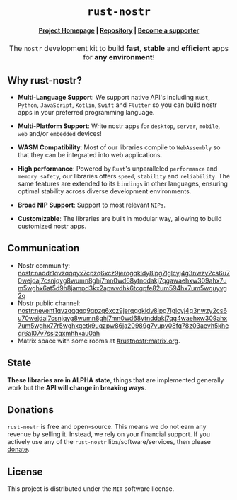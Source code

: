 <div style="text-align: center;">
    <h1>
        <code>rust-nostr</code>
    </h1>
    <h4>
        <a href="https://github.com/rust-nostr">Project Homepage</a>
        <span> | </span>
        <a href="https://github.com/rust-nostr/nostr">Repository</a>
        <span> | </span>
        <a href="./donate.md">Become a supporter</a>
    </h4>
    <h2 style="font-size: 16px; font-weight: normal;">
        The <code>nostr</code> development kit to build <strong>fast</strong>, <strong>stable</strong> and <strong>efficient</strong> apps for <strong>any environment</strong>!
    </h2>
</div>

## Why rust-nostr?

* **Multi-Language Support**: We support native API's including `Rust`, `Python`, `JavaScript`, `Kotlin`, `Swift` and `Flutter` so you can build nostr apps in your preferred programming language.

* **Multi-Platform Support**: Write nostr apps for `desktop`, `server`, `mobile`, `web` and/or `embedded` devices!

* **WASM Compatibility**: Most of our libraries compile to `WebAssembly` so that they can be integrated into web applications. 

* **High performance**: Powered by `Rust`'s unparalleled `performance` and `memory safety`, our libraries offers `speed`, `stability` and `reliability`. The same features are extended to its `bindings` in other languages, ensuring optimal stability across diverse development environments.

* **Broad NIP Support**: Support to most relevant `NIPs`. 

* **Customizable**: The libraries are built in modular way, allowing to build customized nostr apps.

## Communication

* Nostr community: <nostr:naddr1qvzqqqyx7cpzq6xcz9jerqgqkldy8lpg7lglcyj4g3nwzy2cs6u70wejdaj7csnjqyg8wumn8ghj7mn0wd68ytnddakj7qgawaehxw309ahx7um5wghx6at5d9h8jampd3kx2apwvdhk6tcqpfe82um594hx7um5wguyvg2q>
* Nostr public channel: <nostr:nevent1qvzqqqqq9qpzq6xcz9jerqgqkldy8lpg7lglcyj4g3nwzy2cs6u70wejdaj7csnjqyg8wumn8ghj7mn0wd68ytnddakj7qg4waehxw309ahx7um5wghx77r5wghxgetk9uqzpw86ja20989g7vupv08fq78z03aevh5kheqr6al07v7sslzqxmhhxau0ah>
* Matrix space with some rooms at [#rustnostr:matrix.org](https://matrix.to/#/#rustnostr:matrix.org).

## State

**These libraries are in ALPHA state**, things that are implemented generally work but the **API will change in breaking ways**.

## Donations

`rust-nostr` is free and open-source. This means we do not earn any revenue by selling it. Instead, we rely on your financial support. If you actively use any of the `rust-nostr` libs/software/services, then please [donate](./donate.md).

## License

This project is distributed under the `MIT` software license.
